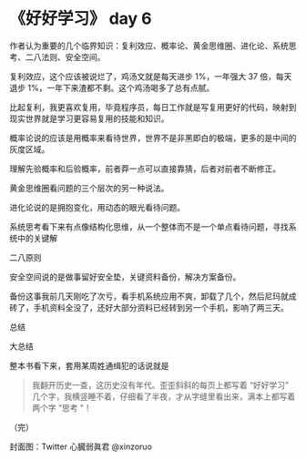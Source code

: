 # 《好好学习》 day 6

作者认为重要的几个临界知识：复利效应、概率论、黄金思维圈、进化论、系统思考、二八法则、安全空间。

复利效应，这个应该被说烂了，鸡汤文就是每天进步 1%，一年强大 37 倍，每天退步 1%，一年下来渣都不剩。这个鸡汤喝多了总有点腻。

比起复利，我更喜欢复用，毕竟程序员，每日工作就是写复用更好的代码，映射到现实世界就是学习更容易复用的技能和知识。

概率论说的应该是用概率来看待世界，世界不是非黑即白的极端，更多的是中间的灰度区域。

理解先验概率和后验概率，前者莽一点可以直接靠猜，后者对前者不断修正。

黄金思维圈看问题的三个层次的另一种说法。

进化论说的是拥抱变化，用动态的眼光看待问题。

系统思考看下来有点像结构化思维，从一个整体而不是一个单点看待问题，寻找系统中的关键解

二八原则

安全空间说的是做事留好安全垫，关键资料备份，解决方案备份。

备份这事我前几天刚吃了次亏，看手机系统应用不爽，卸载了几个，然后尼玛就成砖了，手机资料全没了，还好大部分资料已经转到另一个手机，影响了两三天。

总结

大总结

整本书看下来，套用某周姓通缉犯的话说就是

> 我翻开历史一查，这历史没有年代。歪歪斜斜的每页上都写着 “好好学习” 几个字，我横竖睡不着，仔细看了半夜，才从字缝里看出来，满本上都写着两个字 “思考 "！

（完）

封面图：Twitter 心臓弱眞君 @xinzoruo